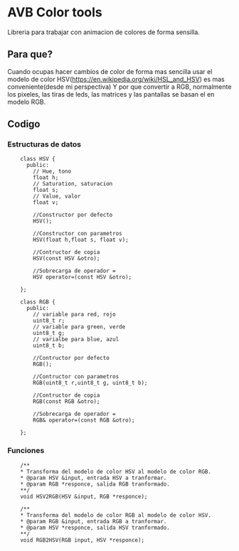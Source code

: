 # AVB Color tools
Libreria para trabajar con animacion de colores de forma sensilla.

## Para que?
 Cuando ocupas hacer cambios de color de forma mas sencilla usar el modelo de color HSV(https://en.wikipedia.org/wiki/HSL_and_HSV) es mas conveniente(desde mi perspectiva)  Y por que convertir a RGB, normalmente los pixeles, las tiras de leds, las matrices y las pantallas se basan el en modelo RGB.

## Codigo
### Estructuras de datos

```code
    class HSV {
      public:
        // Hue, tono
        float h;
        // Saturation, saturacion
        float s;
        // Value, valor
        float v;

        //Constructor por defecto
        HSV();

        //Constructor con parametros
        HSV(float h,float s, float v);

        //Contructor de copia
        HSV(const HSV &otro);

        //Sobrecarga de operador =
        HSV operator=(const HSV &otro);

    };

    class RGB {
      public:
        // variable para red, rojo
        uint8_t r;
        // variable para green, verde
        uint8_t g;
        // varialbe para blue, azul
        uint8_t b;

        //Contructor por defecto
        RGB();

        //Contructor con parametros
        RGB(uint8_t r,uint8_t g, uint8_t b);

        //Contructor de copia
        RGB(const RGB &otro);

        //Sobrecarga de operador =
        RGB& operator=(const RGB &otro);

    };

```
### Funciones
```code
    /**
    * Transforma del modelo de color HSV al modelo de color RGB.
    * @param HSV &input, entrada HSV a tranformar.
    * @param RGB *responce, salida RGB tranformado.
    **/
    void HSV2RGB(HSV &input, RGB *responce);
    
    /**
    * Transforma del modelo de color RGB al modelo de color HSV.
    * @param RGB &input, entrada RGB a tranformar.
    * @param HSV *responce, salida HSV tranformado.
    **/
    void RGB2HSV(RGB input, HSV *responce);
```

